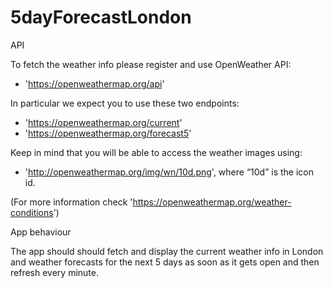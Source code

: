 # 5dayForecastLondon

API

To fetch the weather info please register and use OpenWeather API:
* 'https://openweathermap.org/api'

In particular we expect you to use these two endpoints:

* 'https://openweathermap.org/current'
* 'https://openweathermap.org/forecast5'

Keep in mind that you will be able to access the weather images using:
* 'http://openweathermap.org/img/wn/10d.png',  where “10d” is the icon id.

(For more information check ​'https://openweathermap.org/weather-conditions​')

App behaviour

The app should should fetch and display the current weather info in London and weather forecasts for the next 5 days as soon as it gets open and then refresh every minute.




